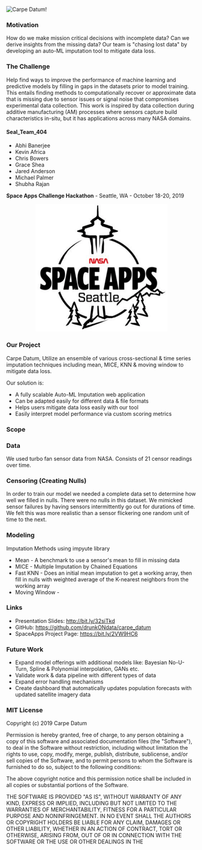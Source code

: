 ![Carpe Datum!](images/head.png)

### Motivation
How do we make mission critical decisions with incomplete data? Can we derive insights from the missing data? Our team is "chasing lost data" by developing an auto-ML imputation tool to mitigate data loss.


### The Challenge
Help find ways to improve the performance of machine learning and predictive models by filling in gaps in the datasets prior to model training. This entails finding methods to computationally recover or approximate data that is missing due to sensor issues or signal noise that compromises experimental data collection. This work is inspired by data collection during additive manufacturing (AM) processes where sensors capture build characteristics in-situ, but it has applications across many NASA domains.

#### Seal_Team_404
* Abhi Banerjee
* Kevin Africa
* Chris Bowers
* Grace Shea
* Jared Anderson
* Michael Palmer
* Shubha Rajan

**Space Apps Challenge Hackathon** - Seattle, WA - October 18-20, 2019

<p align="center">
  <img src="images/space_apps.png" width="350" title="NASA SpaceApps 2019 - Seattle ">
</p>

### Our Project
Carpe Datum, Utilize an ensemble of various cross-sectional & time series imputation techniques including mean, MICE, KNN & moving window to mitigate data loss.

Our solution is:

* A fully scalable Auto-ML Imputation web application
* Can be adapted easily for different data & file formats
* Helps users mitigate data loss easily with our tool
* Easily interpret model performance via custom scoring metrics

### Scope
### Data
We used turbo fan sensor data from NASA. Consists of 21 censor readings over time.

### Censoring (Creating Nulls)
In order to train our model we needed a complete data set to determine how well we filled in nulls. There were no nulls in this dataset. We mimicked sensor failures by having sensors intermittently go out for durations of time. We felt this was more realistic than a sensor flickering one random unit of time to the next.

### Modeling
Imputation Methods using impyute library
* Mean - A benchmark to use a sensor's mean to fill in missing data
* MICE - Multiple Imputation by Chained Equations
* Fast KNN - Does an initial mean imputation to get a working array, then fill in nulls with weighted average of the K-nearest neighbors from the working array
* Moving Window - 

### Links
- Presentation Slides: http://bit.ly/32siTkd
- GitHub: https://github.com/drunkONdata/carpe_datum
- SpaceApps Project Page: https://bit.ly/2VW9HC6

### Future Work
* Expand model offerings with additional models like: Bayesian No-U-Turn, Spline & Polynomial interpolation, GANs etc.
* Validate work & data pipeline with different types of data
* Expand error handling mechanisms
* Create dashboard that automatically updates population forecasts with updated satellite imagery data

### MIT License
Copyright (c) 2019 Carpe Datum

Permission is hereby granted, free of charge, to any person obtaining a copy
of this software and associated documentation files (the "Software"), to deal
in the Software without restriction, including without limitation the rights
to use, copy, modify, merge, publish, distribute, sublicense, and/or sell
copies of the Software, and to permit persons to whom the Software is
furnished to do so, subject to the following conditions:

The above copyright notice and this permission notice shall be included in all
copies or substantial portions of the Software.

THE SOFTWARE IS PROVIDED "AS IS", WITHOUT WARRANTY OF ANY KIND, EXPRESS OR
IMPLIED, INCLUDING BUT NOT LIMITED TO THE WARRANTIES OF MERCHANTABILITY,
FITNESS FOR A PARTICULAR PURPOSE AND NONINFRINGEMENT. IN NO EVENT SHALL THE
AUTHORS OR COPYRIGHT HOLDERS BE LIABLE FOR ANY CLAIM, DAMAGES OR OTHER
LIABILITY, WHETHER IN AN ACTION OF CONTRACT, TORT OR OTHERWISE, ARISING FROM,
OUT OF OR IN CONNECTION WITH THE SOFTWARE OR THE USE OR OTHER DEALINGS IN THE
